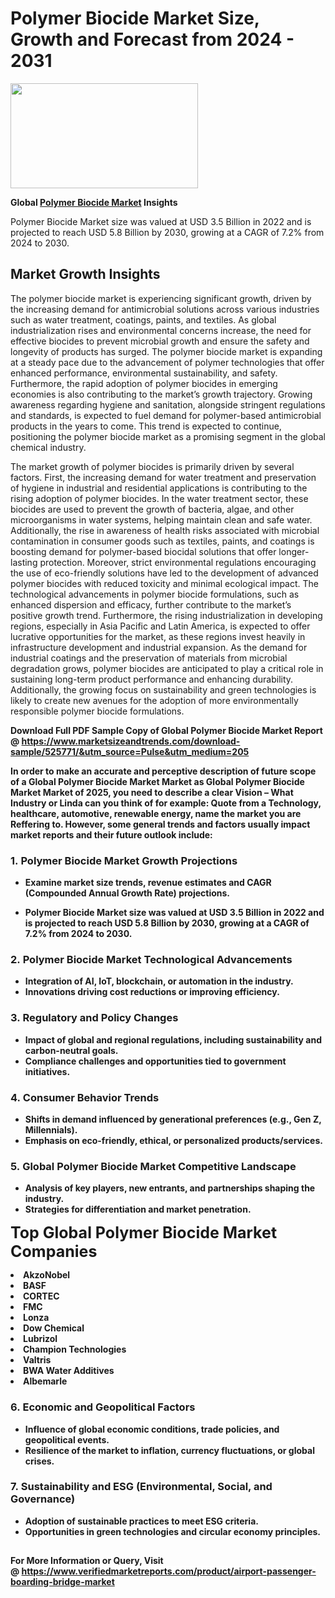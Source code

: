 <H1>Polymer Biocide Market Size, Growth and Forecast from 2024 - 2031</H1><img class="aligncenter size-medium wp-image-584254" src="https://thirdeyenews.in/wp-content/uploads/2024/09/Global-Market-Research-300x168.jpeg" alt="" width="300" height="168" /><p><strong>Global&nbsp;<a href="https://www.marketsizeandtrends.com/download-sample/525771/&amp;utm_source=Pulse&amp;utm_medium=205">Polymer Biocide Market</a> Insights</strong></p><p>Polymer Biocide Market size was valued at USD 3.5 Billion in 2022 and is projected to reach USD 5.8 Billion by 2030, growing at a CAGR of 7.2% from 2024 to 2030.</p><p><h2>Market Growth Insights</h2> <p>The polymer biocide market is experiencing significant growth, driven by the increasing demand for antimicrobial solutions across various industries such as water treatment, coatings, paints, and textiles. As global industrialization rises and environmental concerns increase, the need for effective biocides to prevent microbial growth and ensure the safety and longevity of products has surged. The polymer biocide market is expanding at a steady pace due to the advancement of polymer technologies that offer enhanced performance, environmental sustainability, and safety. Furthermore, the rapid adoption of polymer biocides in emerging economies is also contributing to the market’s growth trajectory. Growing awareness regarding hygiene and sanitation, alongside stringent regulations and standards, is expected to fuel demand for polymer-based antimicrobial products in the years to come. This trend is expected to continue, positioning the polymer biocide market as a promising segment in the global chemical industry.</p> <p><strong></strong></p> <p>The market growth of polymer biocides is primarily driven by several factors. First, the increasing demand for water treatment and preservation of hygiene in industrial and residential applications is contributing to the rising adoption of polymer biocides. In the water treatment sector, these biocides are used to prevent the growth of bacteria, algae, and other microorganisms in water systems, helping maintain clean and safe water. Additionally, the rise in awareness of health risks associated with microbial contamination in consumer goods such as textiles, paints, and coatings is boosting demand for polymer-based biocidal solutions that offer longer-lasting protection. Moreover, strict environmental regulations encouraging the use of eco-friendly solutions have led to the development of advanced polymer biocides with reduced toxicity and minimal ecological impact. The technological advancements in polymer biocide formulations, such as enhanced dispersion and efficacy, further contribute to the market’s positive growth trend. Furthermore, the rising industrialization in developing regions, especially in Asia Pacific and Latin America, is expected to offer lucrative opportunities for the market, as these regions invest heavily in infrastructure development and industrial expansion. As the demand for industrial coatings and the preservation of materials from microbial degradation grows, polymer biocides are anticipated to play a critical role in sustaining long-term product performance and enhancing durability. Additionally, the growing focus on sustainability and green technologies is likely to create new avenues for the adoption of more environmentally responsible polymer biocide formulations.</p> <p><strong></p><p><span class=""><strong>Download Full PDF Sample Copy of Global Polymer Biocide Market Report</strong> @ <a href="https://www.marketsizeandtrends.com/download-sample/525771/&amp;utm_source=Pulse&amp;utm_medium=205" target="_blank">https://www.marketsizeandtrends.com/download-sample/525771/&amp;utm_source=Pulse&amp;utm_medium=205</a></span></p><p>In order to make an accurate and perceptive description of future scope of a Global&nbsp;Polymer Biocide Market Market as Global&nbsp;Polymer Biocide Market Market of 2025, you need to describe a clear Vision &ndash; What Industry or Linda can you think of for example: Quote from a Technology, healthcare, automotive, renewable energy, name the market you are Reffering to. However, some general trends and factors usually impact market reports and their future outlook include:</p><h3>1.&nbsp;<strong>Polymer Biocide Market Growth Projections</strong></h3><ul><li>Examine market size trends, revenue estimates and CAGR (Compounded Annual Growth Rate) projections.</li><li><p>Polymer Biocide Market size was valued at USD 3.5 Billion in 2022 and is projected to reach USD 5.8 Billion by 2030, growing at a CAGR of 7.2% from 2024 to 2030.</p></li></ul><h3>2.&nbsp;<strong>Polymer Biocide Market Technological Advancements</strong></h3><ul><li>Integration of AI, IoT, blockchain, or automation in the industry.</li><li>Innovations driving cost reductions or improving efficiency.</li></ul><h3>3.&nbsp;<strong>Regulatory and Policy Changes</strong></h3><ul><li>Impact of global and regional regulations, including sustainability and carbon-neutral goals.</li><li>Compliance challenges and opportunities tied to government initiatives.</li></ul><h3>4.&nbsp;<strong>Consumer Behavior Trends</strong></h3><ul><li>Shifts in demand influenced by generational preferences (e.g., Gen Z, Millennials).</li><li>Emphasis on eco-friendly, ethical, or personalized products/services.</li></ul><h3>5.&nbsp;<strong>Global Polymer Biocide Market Competitive Landscape</strong></h3><ul><li>Analysis of key players, new entrants, and partnerships shaping the industry.</li><li>Strategies for differentiation and market penetration.</li></ul><p data-pm-slice="1 1 []"><span style="color: inherit; font-family: inherit; font-size: 25px;">Top Global Polymer Biocide Market Companies</span></p><div class="" data-test-id=""><p><li>AkzoNobel</li><li> BASF</li><li> CORTEC</li><li> FMC</li><li> Lonza</li><li> Dow Chemical</li><li> Lubrizol</li><li> Champion Technologies</li><li> Valtris</li><li> BWA Water Additives</li><li> Albemarle</li></p></div><h3>6.&nbsp;<strong>Economic and Geopolitical Factors</strong></h3><ul><li>Influence of global economic conditions, trade policies, and geopolitical events.</li><li>Resilience of the market to inflation, currency fluctuations, or global crises.</li></ul><h3>7.&nbsp;<strong>Sustainability and ESG (Environmental, Social, and Governance)</strong></h3><ul><li>Adoption of sustainable practices to meet ESG criteria.</li><li>Opportunities in green technologies and circular economy principles.</li></ul><h2><strong style="font-size: 14px;">For More Information or Query, Visit @&nbsp;</strong><a style="background-color: #ffffff; font-size: 14px;" href="https://www.marketsizeandtrends.com/report/polymer-biocide-market/" target="_blank">https://www.verifiedmarketreports.com/product/airport-passenger-boarding-bridge-market</a></h2>
